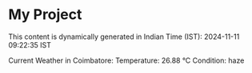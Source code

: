 # My Project

This content is dynamically generated in Indian Time (IST): 2024-11-11 09:22:35 IST


Current Weather in Coimbatore:
Temperature: 26.88 °C
Condition: haze
